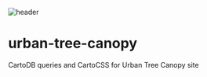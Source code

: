 ![header](https://raw.github.com/smathermather/urban-tree-canopy/master/UTC.png)

urban-tree-canopy
=================

CartoDB queries and CartoCSS for Urban Tree Canopy site
